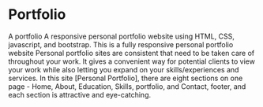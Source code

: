 # Portfolio
A portfolio
A responsive personal portfolio website using HTML, CSS, javascript, and bootstrap. This is a fully responsive personal portfolio website
Personal portfolio sites are consistent that need to be taken care of throughout your work. It gives a convenient way for potential clients to view your work while also letting you expand on your skills/experiences and services. In this site [Personal Portfolio], there are eight sections on one page - Home, About, Education, Skills, portfolio, and Contact, footer, and each section is attractive and eye-catching.
